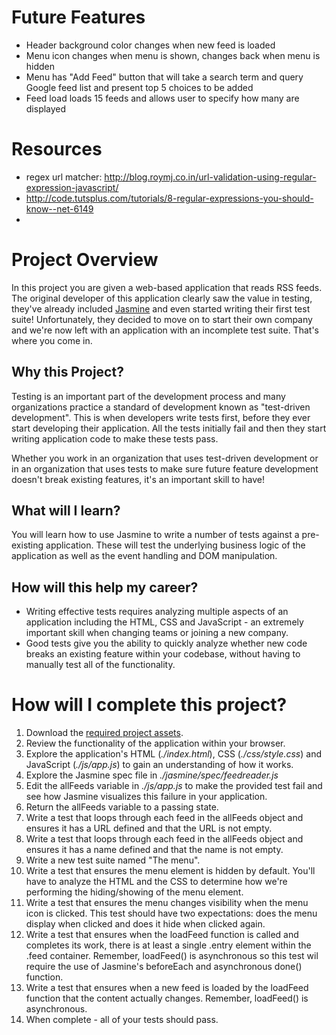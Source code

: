 
# Future Features
- Header background color changes when new feed is loaded
- Menu icon changes when menu is shown, changes back when menu is hidden
- Menu has "Add Feed" button that will take a search term and query Google feed list and present top 5 choices to be added
- Feed load loads 15 feeds and allows user to specify how many are displayed

# Resources

- regex url matcher: http://blog.roymj.co.in/url-validation-using-regular-expression-javascript/
- http://code.tutsplus.com/tutorials/8-regular-expressions-you-should-know--net-6149
-

# Project Overview

In this project you are given a web-based application that reads RSS feeds. The original developer of this application clearly saw the value in testing, they've already included [Jasmine](http://jasmine.github.io/) and even started writing their first test suite! Unfortunately, they decided to move on to start their own company and we're now left with an application with an incomplete test suite. That's where you come in.


## Why this Project?

Testing is an important part of the development process and many organizations practice a standard of development known as "test-driven development". This is when developers write tests first, before they ever start developing their application. All the tests initially fail and then they start writing application code to make these tests pass.

Whether you work in an organization that uses test-driven development or in an organization that uses tests to make sure future feature development doesn't break existing features, it's an important skill to have!


## What will I learn?

You will learn how to use Jasmine to write a number of tests against a pre-existing application. These will test the underlying business logic of the application as well as the event handling and DOM manipulation.


## How will this help my career?

* Writing effective tests requires analyzing multiple aspects of an application including the HTML, CSS and JavaScript - an extremely important skill when changing teams or joining a new company.
* Good tests give you the ability to quickly analyze whether new code breaks an existing feature within your codebase, without having to manually test all of the functionality.


# How will I complete this project?

1. Download the [required project assets](http://github.com/udacity/frontend-nanodegree-feedreader).
2. Review the functionality of the application within your browser.
3. Explore the application's HTML (*./index.html*), CSS (*./css/style.css*) and JavaScript (*./js/app.js*) to gain an understanding of how it works.
4. Explore the Jasmine spec file in *./jasmine/spec/feedreader.js*
5. Edit the allFeeds variable in *./js/app.js* to make the provided test fail and see how Jasmine visualizes this failure in your application.
6. Return the allFeeds variable to a passing state.
7. Write a test that loops through each feed in the allFeeds object and ensures it has a URL defined and that the URL is not empty.
8. Write a test that loops through each feed in the allFeeds object and ensures it has a name defined and that the name is not empty.
9. Write a new test suite named "The menu".
10. Write a test that ensures the menu element is hidden by default. You'll have to analyze the HTML and the CSS to determine how we're performing the hiding/showing of the menu element.
11. Write a test that ensures the menu changes visibility when the menu icon is clicked. This test should have two expectations: does the menu display when clicked and does it hide when clicked again.
12. Write a test that ensures when the loadFeed function is called and completes its work, there is at least a single .entry element within the .feed container. Remember, loadFeed() is asynchronous so this test wil require the use of Jasmine's beforeEach and asynchronous done() function.
13. Write a test that ensures when a new feed is loaded by the loadFeed function that the content actually changes. Remember, loadFeed() is asynchronous.
14. When complete - all of your tests should pass.
